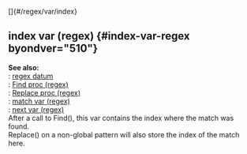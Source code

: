 []{#/regex/var/index}    
## index var (regex) {#index-var-regex byondver="510"}    
**See also:**    
:   [regex datum](/ref/regex)    
:   [Find proc (regex)](/ref/regex/proc/Find)    
:   [Replace proc (regex)](/ref/regex/proc/Replace)    
:   [match var (regex)](/ref/regex/var/match)    
:   [next var (regex)](/ref/regex/var/next)    
After a call to Find(), this var contains the index where the match was    
found.    
Replace() on a non-global pattern will also store the index of the match    
here.  